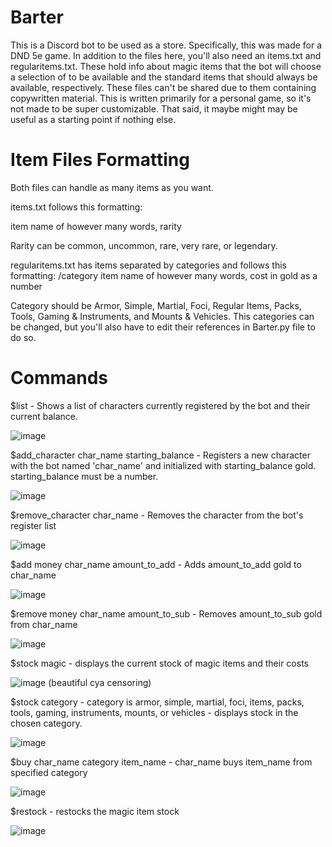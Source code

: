 # Barter
 
This is a Discord bot to be used as a store. Specifically, this was made for a DND 5e game. In addition to the files here, you'll also need an items.txt and regularitems.txt. These hold info about magic items that the bot will choose a selection of to be available and the standard items that should always be available, respectively. These files can't be shared due to them containing copywritten material. This is written primarily for a personal game, so it's not made to be super customizable. That said, it maybe might may be useful as a starting point if nothing else.
 
 # Item Files Formatting
 Both files can handle as many items as you want.

 items.txt follows this formatting:
 
 item name of however many words, rarity
 
 Rarity can be common, uncommon, rare, very rare, or legendary.
 
 regularitems.txt has items separated by categories and follows this formatting:
 /category
 item name of however many words, cost in gold as a number
 
 Category should be Armor, Simple, Martial, Foci, Regular Items, Packs, Tools, Gaming & Instruments, and Mounts & Vehicles. 
 This categories can be changed, but you'll also have to edit their references in Barter.py file to do so.
 
 # Commands
 
 $list - Shows a list of characters currently registered by the bot and their current balance.
 
![image](https://user-images.githubusercontent.com/50761210/122330422-281f7800-cf01-11eb-9ace-626316714b56.png)

$add_character char_name starting_balance - Registers a new character with the bot named 'char_name' and initialized with starting_balance gold. starting_balance must be a number.

![image](https://user-images.githubusercontent.com/50761210/122330489-484f3700-cf01-11eb-822e-a509eed13682.png)

$remove_character char_name - Removes the character from the bot's register list

![image](https://user-images.githubusercontent.com/50761210/122330574-72085e00-cf01-11eb-97e5-6d0ae8c180f9.png)

$add money char_name amount_to_add - Adds amount_to_add gold to char_name

![image](https://user-images.githubusercontent.com/50761210/122330635-919f8680-cf01-11eb-8798-15cca714daf0.png)

$remove money char_name amount_to_sub - Removes amount_to_sub gold from char_name

![image](https://user-images.githubusercontent.com/50761210/122330690-a4b25680-cf01-11eb-829a-d4e67381f0b1.png)

$stock magic - displays the current stock of magic items and their costs

![image](https://user-images.githubusercontent.com/50761210/122330917-fbb82b80-cf01-11eb-9e0a-c9c619e6f4b6.png) 
(beautiful cya censoring)

$stock category - category is armor, simple, martial, foci, items, packs, tools, gaming, instruments, mounts, or vehicles - displays stock in the chosen category.

![image](https://user-images.githubusercontent.com/50761210/122331095-42a62100-cf02-11eb-9992-b14d502e2ae3.png)

$buy char_name category item_name - char_name buys item_name from specified category

![image](https://user-images.githubusercontent.com/50761210/122331382-b811f180-cf02-11eb-97c0-9b9a6d54951f.png)

$restock - restocks the magic item stock

![image](https://user-images.githubusercontent.com/50761210/122331415-c6f8a400-cf02-11eb-8d98-9ba1bc22b0b8.png)




